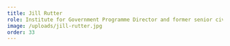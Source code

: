 ```yaml
---
title: Jill Rutter
role: Institute for Government Programme Director and former senior civil servant
image: /uploads/jill-rutter.jpg
order: 33
---
```


